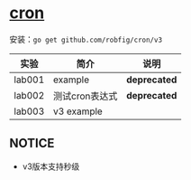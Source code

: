 # [cron](https://github.com/robfig/cron)
安装：`go get github.com/robfig/cron/v3`

|实验|简介|说明|
|---|---|---|
|lab001|example|**deprecated** |
|lab002|测试cron表达式|**deprecated** |
|lab003|v3 example||

## NOTICE
 - v3版本支持秒级
 
